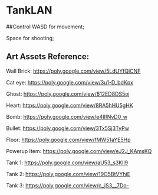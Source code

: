 # TankLAN

##Control
WASD for movement;

Space for shooting;


## Art Assets Reference:
Wall Brick: https://poly.google.com/view/5LdUYfQlCNF

Cat eye: https://poly.google.com/view/3u1-D_bdKpx

Ghost: https://poly.google.com/view/812ED8DS5oj

Heart: https://poly.google.com/view/8RA5hHU5gHK

Bomb: https://poly.google.com/view/e4IlfNvD0_w

Bullet: https://poly.google.com/view/3Tx5Sj3TyPw

Floor: https://poly.google.com/view/fMW51aYE5Hp

Powerup Item: https://poly.google.com/view/eJ2J_KAmsKQ

Tank 1: https://poly.google.com/view/aU53_s3KlI9

Tank 2: https://poly.google.com/view/19O5BtVYhiE

Tank 3: https://poly.google.com/view/c_jS3__7Do-
